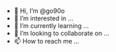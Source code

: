 - 👋 Hi, I’m @go90o
- 👀 I’m interested in ...
- 🌱 I’m currently learning ...
- 💞️ I’m looking to collaborate on ...
- 📫 How to reach me ...

<!---
go90o/go90o is a ✨ special ✨ repository because its `README.md` (this file) appears on your GitHub profile.
You can click the Preview link to take a look at your changes.
--->
